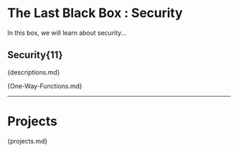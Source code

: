 # The Last Black Box : Security
In this box, we will learn about security...

## Security{11}
{descriptions.md}

{One-Way-Functions.md}

---

# Projects
{projects.md}
